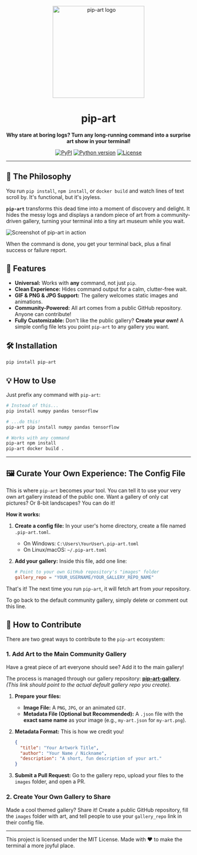 <p align="center">
  <img src="https://i.postimg.cc/5yp7DxHN/Chat-GPT-Image-13-2025-14-31-22.png" width="250" alt="pip-art logo">
</p>

<h1 align="center">pip-art</h1>

<p align="center">
  <strong>Why stare at boring logs? Turn any long-running command into a surprise art show in your terminal!</strong>
</p>

<p align="center">
    <a href="#"><img src="https://img.shields.io/pypi/v/pip-art.svg" alt="PyPI"></a>
    <a href="#"><img src="https://img.shields.io/badge/python-3.9+-blue.svg" alt="Python version"></a>
    <a href="#"><img src="https://img.shields.io/badge/license-MIT-green.svg" alt="License"></a>
</p>

---

## 🎨 The Philosophy

You run `pip install`, `npm install`, or `docker build` and watch lines of text scroll by. It's functional, but it's joyless. 

**`pip-art`** transforms this dead time into a moment of discovery and delight. It hides the messy logs and displays a random piece of art from a community-driven gallery, turning your terminal into a tiny art museum while you wait.

![Screenshot of pip-art in action](https://i.postimg.cc/4y0k7gb3/2025-07-15-124711.png)

When the command is done, you get your terminal back, plus a final success or failure report.

## 🚀 Features

*   **Universal:** Works with **any** command, not just `pip`.
*   **Clean Experience:** Hides command output for a calm, clutter-free wait.
*   **GIF & PNG & JPG Support:** The gallery welcomes static images and animations.
*   **Community-Powered:** All art comes from a public GitHub repository. Anyone can contribute!
*   **Fully Customizable:** Don't like the public gallery? **Create your own!** A simple config file lets you point `pip-art` to any gallery you want.

## 🛠️ Installation

```bash
pip install pip-art
```

## 💡 How to Use

Just prefix any command with `pip-art`:

```bash
# Instead of this...
pip install numpy pandas tensorflow

# ...do this!
pip-art pip install numpy pandas tensorflow
```

```bash
# Works with any command
pip-art npm install
pip-art docker build .
```

---

## 🖼️ Curate Your Own Experience: The Config File

This is where `pip-art` becomes *your* tool. You can tell it to use your very own art gallery instead of the public one. Want a gallery of only cat pictures? Or 8-bit landscapes? You can do it!

**How it works:**

1.  **Create a config file:** In your user's home directory, create a file named `.pip-art.toml`.
    *   On Windows: `C:\Users\YourUser\.pip-art.toml`
    *   On Linux/macOS: `~/.pip-art.toml`

2.  **Add your gallery:** Inside this file, add one line:

    ```toml
    # Point to your own GitHub repository's "images" folder
    gallery_repo = "YOUR_USERNAME/YOUR_GALLERY_REPO_NAME"
    ```

That's it! The next time you run `pip-art`, it will fetch art from *your* repository.

To go back to the default community gallery, simply delete or comment out this line.

## 🤝 How to Contribute

There are two great ways to contribute to the `pip-art` ecosystem:

### 1. Add Art to the Main Community Gallery

Have a great piece of art everyone should see? Add it to the main gallery!

The process is managed through our gallery repository: **[pip-art-gallery](https://github.com/YOUR_USERNAME/pip-art-gallery)**. *(This link should point to the actual default gallery repo you create).*

1.  **Prepare your files:**
    *   **Image File:** A `PNG`, `JPG`, or an animated `GIF`.
    *   **Metadata File (Optional but Recommended):** A `.json` file with the **exact same name** as your image (e.g., `my-art.json` for `my-art.png`).

2.  **Metadata Format:** This is how we credit you!
    ```json
    {
      "title": "Your Artwork Title",
      "author": "Your Name / Nickname",
      "description": "A short, fun description of your art."
    }
    ```

3.  **Submit a Pull Request:** Go to the gallery repo, upload your files to the `images` folder, and open a PR.

### 2. Create Your Own Gallery to Share

Made a cool themed gallery? Share it! Create a public GitHub repository, fill the `images` folder with art, and tell people to use your `gallery_repo` link in their config file.

---

This project is licensed under the MIT License.
Made with ❤️ to make the terminal a more joyful place. 
